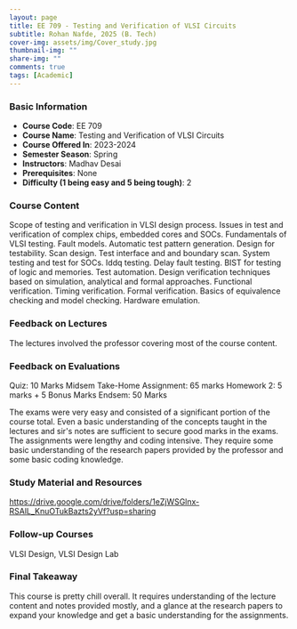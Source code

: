 ```yaml
---
layout: page
title: EE 709 - Testing and Verification of VLSI Circuits
subtitle: Rohan Nafde, 2025 (B. Tech)
cover-img: assets/img/Cover_study.jpg
thumbnail-img: ""
share-img: ""
comments: true
tags: [Academic]
---
```


### Basic Information

- **Course Code**: EE 709
- **Course Name**: Testing and Verification of VLSI Circuits
- **Course Offered In**: 2023-2024
- **Semester Season**: Spring
- **Instructors**: Madhav Desai
- **Prerequisites**: None
- **Difficulty (1 being easy and 5 being tough)**: 2

### Course Content
Scope of testing and verification in VLSI design process.
Issues in test and verification of complex chips, embedded cores and SOCs.
Fundamentals of VLSI testing.
Fault models.
Automatic test pattern generation.
Design for testability.
Scan design.
Test interface and and boundary scan.
System testing and test for SOCs.
Iddq testing.
Delay fault testing.
BIST for testing of logic and memories.
Test automation.
Design verification techniques based on simulation, analytical and formal approaches.
Functional verification.
Timing verification.
Formal verification.
Basics of equivalence checking and model checking.
Hardware emulation.

### Feedback on Lectures
The lectures involved the professor covering most of the course content. 

### Feedback on Evaluations
Quiz: 10 Marks
Midsem Take-Home Assignment: 65 marks
Homework 2: 5 marks + 5 Bonus Marks
Endsem: 50 Marks

The exams were very easy and consisted of a significant portion of the course total. Even a basic understanding of the concepts taught in the lectures and sir's notes are sufficient to secure good marks in the exams.
The assignments were lengthy and coding intensive. They require some basic understanding of the research papers provided by the professor and some basic coding knowledge.

### Study Material and Resources
https://drive.google.com/drive/folders/1eZjWSGlnx-RSAlL_KnuOTukBazts2yVf?usp=sharing

### Follow-up Courses
VLSI Design, VLSI Design Lab

### Final Takeaway
This course is pretty chill overall. It requires understanding of the lecture content and notes provided mostly, and a glance at the research papers to expand your knowledge and get a basic understanding for the assignments.

